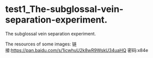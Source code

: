 # test1_The-subglossal-vein-separation-experiment.
The subglossal vein separation experiment.


The resources of some images: 链接:https://pan.baidu.com/s/1icwhuU2k8wR9WskU34uaHQ  密码:x84e
